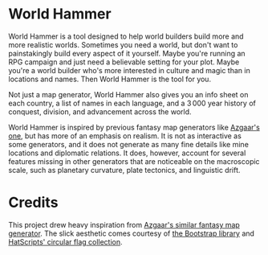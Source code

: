# World Hammer

World Hammer is a tool designed to help world builders build more and more realistic
worlds. Sometimes you need a world, but don't want to painstakingly build every
aspect of it yourself. Maybe you're running an RPG campaign and just need a
believable setting for your plot. Maybe you're a world builder who's more interested
in culture and magic than in locations and names. Then World Hammer is the tool for
you.

Not just a map generator, World Hammer also gives you an info sheet on each country,
a list of names in each language, and a 3&thinsp;000 year history of conquest,
division, and advancement across the world.

World Hammer is inspired by previous fantasy map generators like
[Azgaar's one](azgaar.github.io/Fastasy-Map-Generator), but has more of an emphasis
on realism. It is not as interactive as some generators, and it does not generate as
many fine details like mine locations and diplomatic relations. It does, however,
account for several features missing in other generators that are noticeable on the
macroscopic scale, such as planetary curvature, plate tectonics, and linguistic
drift.

# Credits

This project drew heavy inspiration from
[Azgaar's similar fantasy map generator](azgaar.github.io/fantasy-map-generator/). The slick aesthetic comes courtesy of
[the Bootstrap library](https://getbootstrap.com/) and
[HatScripts' circular flag collection](https://github.com/HatScripts/circle-flags).
